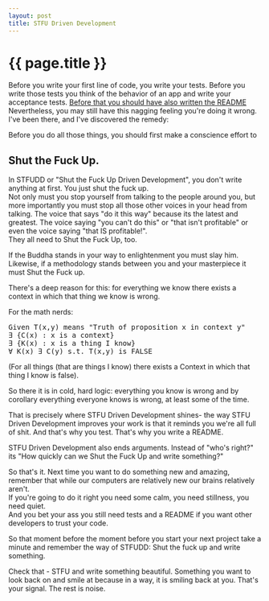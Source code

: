 ```yaml
---
layout: post
title: STFU Driven Development
---
```


{{ page.title }}
================

Before you write your first line of code, you write your
tests.  Before you write those tests you think of the behavior
of an app and write your acceptance tests. [Before that you should have also written the README](http://tom.preston-werner.com/2010/08/23/readme-driven-development.html) 
Nevertheless, you may still have this nagging feeling you're doing
it wrong.  I've been there, and I've discovered the remedy: 

Before you do all those things, you should first make a
conscience effort to 
## Shut the Fuck Up.

In STFUDD or "Shut the Fuck Up Driven Development", you don't write 
anything at first.  You just shut the fuck up.  
Not only must you stop yourself from talking to the people around you, 
but more importantly you must stop
all those other voices in your head from talking.  The voice that
says "do it this way" because its the latest
and greatest.  The voice saying "you can't do this" or "that
isn't profitable" or even the voice saying "that IS profitable!".  
They all need to Shut the Fuck Up, too.  

If the Buddha stands in your way to enlightenment you must slay 
him.  Likewise, if a methodology stands between you and your
masterpiece it must Shut the Fuck up.   

There's a deep reason for this: for everything we know there exists 
a context in which that thing we know is wrong.  

For the math nerds: 
<pre>
Given T(x,y) means "Truth of proposition x in context y" 
&#8707; {C(x) : x is a context} 
&#8707; {K(x) : x is a thing I know} 
&#8704; K(x) &#8707; C(y) s.t. T(x,y) is FALSE 
</pre>
(For all things (that are things I know) 
there exists a Context in which that thing I know
is false).

So there it is in cold, hard logic: 
everything you know is wrong and
by corollary everything everyone knows is wrong, at least
some of the time.  

That is precisely where STFU Driven Development shines- 
the way STFU Driven Development improves your work is that
it reminds you we're all full of shit.  And that's why you
test.  That's why you write a README.

STFU Driven Development also ends arguments.  Instead of "who's right?"
its "How quickly can we Shut the Fuck Up and write something?"

So that's it.  Next time you want to do something new and amazing, remember
that while our computers are relatively new our brains relatively aren't.  
If you're going to do it right you need some calm, you need stillness, you need quiet.  
And you bet your ass you
still need tests and a README if you want other developers to trust
your code.  

So that moment before the moment before you start your next project take a minute
and remember the way of STFUDD:
Shut the fuck up and write something.

Check that - STFU and write something beautiful.  Something you want to look
back on and smile at because in a way, it is smiling back at you. 
That's your signal.  The rest is noise.
